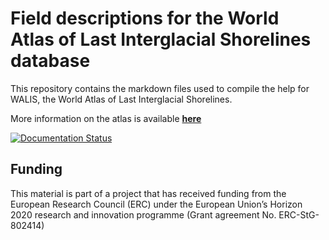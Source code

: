 # Field descriptions for the World Atlas of Last Interglacial Shorelines database
This repository contains the markdown files used to compile the help for WALIS, the World Atlas of Last Interglacial Shorelines.

More information on the atlas is available **[here](https://warmcoasts.eu/world-atlas.html)**

[![Documentation Status](https://readthedocs.org/projects/walis-help/badge/?version=latest)](https://walis-help.readthedocs.io/en/latest/?badge=latest)

## Funding
This material is part of a project that has received funding from the European Research Council (ERC) under the European Union’s Horizon 2020 research and innovation programme (Grant agreement No. ERC-StG-802414)
